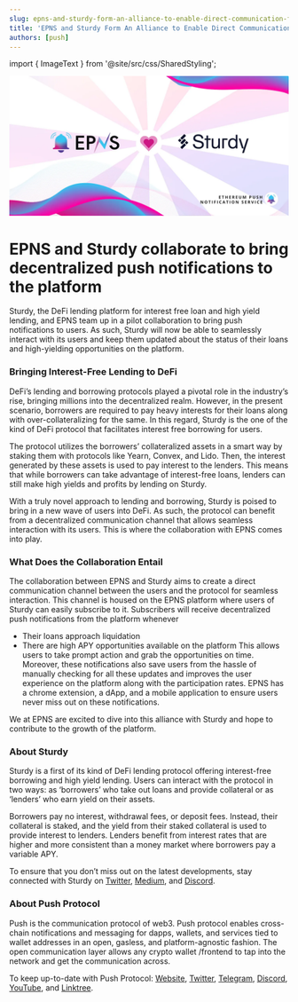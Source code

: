 ```yaml
---
slug: epns-and-sturdy-form-an-alliance-to-enable-direct-communication-for-users
title: 'EPNS and Sturdy Form An Alliance to Enable Direct Communication for Users'
authors: [push]
---
```

import { ImageText } from '@site/src/css/SharedStyling';

![Cover Image of EPNS and Sturdy Form An Alliance to Enable Direct Communication for Users](./cover-image.webp)

<!--customheaderpoint-->
# EPNS and Sturdy collaborate to bring decentralized push notifications to the platform

Sturdy, the DeFi lending platform for interest free loan and high yield lending, and EPNS team up in a pilot collaboration to bring push notifications to users. As such, Sturdy will now be able to seamlessly interact with its users and keep them updated about the status of their loans and high-yielding opportunities on the platform.

<!--truncate-->

### Bringing Interest-Free Lending to DeFi
DeFi’s lending and borrowing protocols played a pivotal role in the industry’s rise, bringing millions into the decentralized realm. However, in the present scenario, borrowers are required to pay heavy interests for their loans along with over-collateralizing for the same. In this regard, Sturdy is the one of the kind of DeFi protocol that facilitates interest free borrowing for users.

The protocol utilizes the borrowers’ collateralized assets in a smart way by staking them with protocols like Yearn, Convex, and Lido. Then, the interest generated by these assets is used to pay interest to the lenders. This means that while borrowers can take advantage of interest-free loans, lenders can still make high yields and profits by lending on Sturdy.

With a truly novel approach to lending and borrowing, Sturdy is poised to bring in a new wave of users into DeFi. As such, the protocol can benefit from a decentralized communication channel that allows seamless interaction with its users. This is where the collaboration with EPNS comes into play.

### What Does the Collaboration Entail
The collaboration between EPNS and Sturdy aims to create a direct communication channel between the users and the protocol for seamless interaction. This channel is housed on the EPNS platform where users of Sturdy can easily subscribe to it. Subscribers will receive decentralized push notifications from the platform whenever

- Their loans approach liquidation
- There are high APY opportunities available on the platform
This allows users to take prompt action and grab the opportunities on time. Moreover, these notifications also save users from the hassle of manually checking for all these updates and improves the user experience on the platform along with the participation rates. EPNS has a chrome extension, a dApp, and a mobile application to ensure users never miss out on these notifications.

We at EPNS are excited to dive into this alliance with Sturdy and hope to contribute to the growth of the platform.

### About Sturdy
Sturdy is a first of its kind of DeFi lending protocol offering interest-free borrowing and high yield lending. Users can interact with the protocol in two ways: as ‘borrowers’ who take out loans and provide collateral or as ‘lenders’ who earn yield on their assets.

Borrowers pay no interest, withdrawal fees, or deposit fees. Instead, their collateral is staked, and the yield from their staked collateral is used to provide interest to lenders. Lenders benefit from interest rates that are higher and more consistent than a money market where borrowers pay a variable APY.

To ensure that you don’t miss out on the latest developments, stay connected with Sturdy on [Twitter](https://twitter.com/SturdyFinance), [Medium](https://sturdyfinance.medium.com/), and [Discord](https://discord.gg/tRVHp6Vx5N).


### About Push Protocol

Push is the communication protocol of web3. Push protocol enables cross-chain notifications and messaging for dapps, wallets, and services tied to wallet addresses in an open, gasless, and platform-agnostic fashion. The open communication layer allows any crypto wallet /frontend to tap into the network and get the communication across.

To keep up-to-date with Push Protocol: [Website](https://push.org/), [Twitter](https://twitter.com/pushprotocol), [Telegram](https://t.me/epnsproject), [Discord](https://discord.gg/pushprotocol), [YouTube](https://www.youtube.com/c/EthereumPushNotificationService), and [Linktree](https://linktr.ee/pushprotocol).